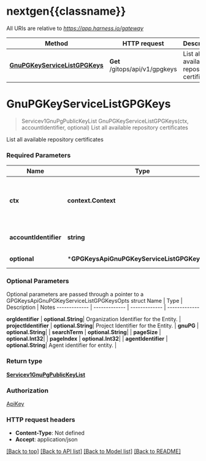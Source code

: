 # nextgen{{classname}}

All URIs are relative to *https://app.harness.io/gateway*

Method | HTTP request | Description
------------- | ------------- | -------------
[**GnuPGKeyServiceListGPGKeys**](GPGKeysApi.md#GnuPGKeyServiceListGPGKeys) | **Get** /gitops/api/v1/gpgkeys | List all available repository certificates

# **GnuPGKeyServiceListGPGKeys**
> Servicev1GnuPgPublicKeyList GnuPGKeyServiceListGPGKeys(ctx, accountIdentifier, optional)
List all available repository certificates

List all available repository certificates

### Required Parameters

Name | Type | Description  | Notes
------------- | ------------- | ------------- | -------------
 **ctx** | **context.Context** | context for authentication, logging, cancellation, deadlines, tracing, etc.
  **accountIdentifier** | **string**| Account Identifier for the Entity. | 
 **optional** | ***GPGKeysApiGnuPGKeyServiceListGPGKeysOpts** | optional parameters | nil if no parameters

### Optional Parameters
Optional parameters are passed through a pointer to a GPGKeysApiGnuPGKeyServiceListGPGKeysOpts struct
Name | Type | Description  | Notes
------------- | ------------- | ------------- | -------------

 **orgIdentifier** | **optional.String**| Organization Identifier for the Entity. | 
 **projectIdentifier** | **optional.String**| Project Identifier for the Entity. | 
 **gnuPG** | **optional.String**|  | 
 **searchTerm** | **optional.String**|  | 
 **pageSize** | **optional.Int32**|  | 
 **pageIndex** | **optional.Int32**|  | 
 **agentIdentifier** | **optional.String**| Agent identifier for entity. | 

### Return type

[**Servicev1GnuPgPublicKeyList**](servicev1GnuPGPublicKeyList.md)

### Authorization

[ApiKey](../README.md#ApiKey)

### HTTP request headers

 - **Content-Type**: Not defined
 - **Accept**: application/json

[[Back to top]](#) [[Back to API list]](../README.md#documentation-for-api-endpoints) [[Back to Model list]](../README.md#documentation-for-models) [[Back to README]](../README.md)

